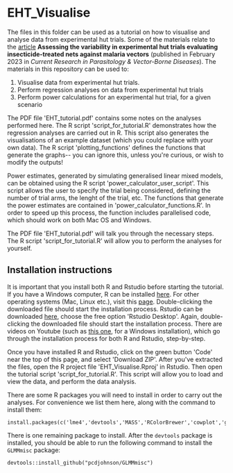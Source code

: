 # EHT_Visualise

The files in this folder can be used as a tutorial on how to visualise and analyse data from experimental hut trials. Some of the materials relate to the [article](https://doi.org/10.1016/j.crpvbd.2023.100115) **Assessing the variability in experimental hut trials evaluating insecticide-treated nets against malaria vectors** (published in February 2023 in *Current Research in Parasitology & Vector-Borne Diseases*). The materials in this repository can be used to:

1.  Visualise data from experimental hut trials.
2.  Perform regression analyses on data from experimental hut trials
3.  Perform power calculations for an experimental hut trial, for a given scenario

The PDF file 'EHT_tutorial.pdf' contains some notes on the analyses performed here. The R script 'script_for_tutorial.R' demonstrates how the regression analyses are carried out in R. This script also generates the visualisations of an example dataset (which you could replace with your own data). The R script 'plotting_functions' defines the functions that generate the graphs-- you can ignore this, unless you're curious, or wish to modify the outputs!

Power estimates, generated by simulating generalised linear mixed models, can be obtained using the R script 'power_calculator_user_script'. This script allows the user to specify the trial being considered, defining the number of trial arms, the lenght of the trial, etc. The functions that generate the power estimates are contained in 'power_calculator_functions.R'. In order to speed up this process, the function includes parallelised code, which should work on both Mac OS and Windows.

The PDF file 'EHT_tutorial.pdf' will talk you through the necessary steps. The R script 'script_for_tutorial.R' will allow you to perform the analyses for yourself.

## Installation instructions

It is important that you install both R and Rstudio before starting the tutorial. If you have a Windows computer, R can be installed [here](https://cran.r-project.org/bin/windows/base/). For other operating systems (Mac, Linux etc.), visit this [page](https://cran.r-project.org). Double-clicking the downloaded file should start the installation process. Rstudio can be downloaded [here](https://www.rstudio.com/products/rstudio/download/), choose the free option 'Rstudio Desktop'. Again, double-clicking the downloaded file should start the installation process. There are videos on Youtube (such as [this one](https://www.youtube.com/watch?v=NZxSA80lF1I), for a Windows installation), which go through the installation process for both R and Rstudio, step-by-step.

Once you have installed R and Rstudio, click on the green button 'Code' near the top of this page, and select 'Download ZIP'. After you've extracted the files, open the R project file 'EHT_Visualise.Rproj' in Rstudio. Then open the tutorial script 'script_for_tutorial.R'. This script will allow you to load and view the data, and perform the data analysis.

There are some R packages you will need to install in order to carry out the analyses. For convenience we list them here, along with the command to install them:

    install.packages(c('lme4','devtools','MASS','RColorBrewer','cowplot','ggplot2','dplyr','reshape2','parallel'))

There is one remaining package to install. After the `devtools` package is installed, you should be able to run the following command to install the `GLMMmisc` package:

    devtools::install_github("pcdjohnson/GLMMmisc")

